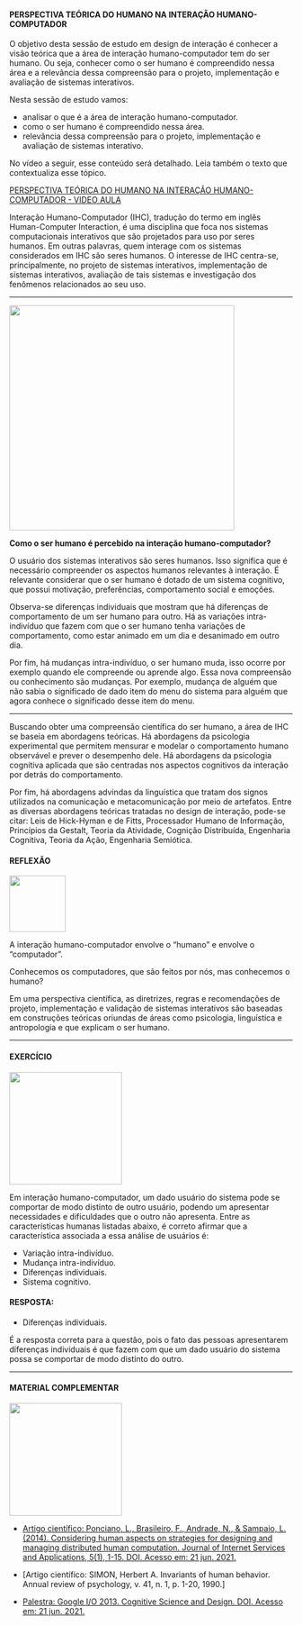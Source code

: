 <h4>PERSPECTIVA TEÓRICA DO HUMANO NA INTERAÇÃO HUMANO-COMPUTADOR</h4>

O objetivo desta sessão de estudo em design de interação é conhecer a visão teórica que a área de interação humano-computador tem do ser humano. Ou seja, conhecer como o ser humano é compreendido nessa área e a relevância dessa compreensão para o projeto, implementação e avaliação de sistemas interativos.

Nesta sessão de estudo vamos:

- analisar o que é a área de interação humano-computador.
- como o ser humano é compreendido nessa área.
- relevância dessa compreensão para o projeto, implementação e avaliação de sistemas interativo.

No vídeo a seguir, esse conteúdo será detalhado. Leia também o texto que contextualiza esse tópico.

[PERSPECTIVA TEÓRICA DO HUMANO NA INTERAÇÃO HUMANO-COMPUTADOR - VIDEO AULA]()

Interação Humano-Computador (IHC), tradução do termo em inglês Human-Computer Interaction, é uma disciplina que foca nos sistemas computacionais interativos que são projetados para uso por seres humanos. Em outras palavras, quem interage com os sistemas considerados em IHC são seres humanos. O interesse de IHC centra-se, principalmente, no projeto de sistemas interativos, implementação de sistemas interativos, avaliação de tais sistemas e investigação dos fenômenos relacionados ao seu uso.

---
<img src="https://media.giphy.com/media/v1.Y2lkPTc5MGI3NjExczZpMHp6N290cGc2NjkwMngycXhpZXRoNjM5bm9lanlucndoZzJsNyZlcD12MV9pbnRlcm5hbF9naWZfYnlfaWQmY3Q9cw/63jza7W5SkF8Low3TX/giphy.gif" width="400"> 

**Como o ser humano é percebido na interação humano-computador?**

O usuário dos sistemas interativos são seres humanos. Isso significa que é necessário compreender os aspectos humanos relevantes à interação. É relevante considerar que o ser humano é dotado de um sistema cognitivo, que possui motivação, preferências, comportamento social e emoções.

Observa-se diferenças individuais que mostram que há diferenças de comportamento de um ser humano para outro. Há as variações intra-indivíduo que fazem com que o ser humano tenha variações de comportamento, como estar animado em um dia e desanimado em outro dia.

Por fim, há mudanças intra-indivíduo, o ser humano muda, isso ocorre por exemplo quando ele compreende ou aprende algo. Essa nova compreensão ou conhecimento são mudanças. Por exemplo, mudança de alguém que não sabia o significado de dado item do menu do sistema para alguém que agora conhece o significado desse item do menu. 

---

Buscando obter uma compreensão científica do ser humano, a área de IHC se baseia em abordagens teóricas. Há abordagens da psicologia experimental que permitem mensurar e modelar o comportamento humano observável e prever o desempenho dele. Há abordagens da psicologia cognitiva aplicada que são centradas nos aspectos cognitivos da interação por detrás do comportamento.

Por fim, há abordagens advindas da linguística que tratam dos signos utilizados na comunicação e metacomunicação por meio de artefatos. Entre as diversas abordagens teóricas tratadas no design de interação, pode-se citar: Leis de Hick-Hyman e de Fitts, Processador Humano de Informação, Princípios da Gestalt, Teoria da Atividade, Cognição Distribuída, Engenharia Cognitiva, Teoria da Ação, Engenharia Semiótica.

<h4>REFLEXÃO</h4>
<img src="https://media.giphy.com/media/DrooRfW7dRKal9e1SU/giphy.gif"width="100">

A interação humano-computador envolve o “humano” e envolve o “computador”.

Conhecemos os computadores, que são feitos por nós, mas conhecemos o humano?

Em uma perspectiva científica, as diretrizes, regras e recomendações de projeto, implementação e validação de sistemas interativos são baseadas em construções teóricas oriundas de áreas como psicologia, linguística e antropologia e que explicam o ser humano.

---

<h4>EXERCÍCIO</h4>

<img src= "https://media.giphy.com/media/ENxx2erqOHckyqyDBK/giphy.gif" width="200" >

Em interação humano-computador, um dado usuário do sistema pode se comportar de modo distinto de outro usuário, podendo um apresentar necessidades e dificuldades que o outro não apresenta. Entre as características humanas listadas abaixo, é correto afirmar que a característica associada a essa análise de usuários é:

- Variação intra-indivíduo.
- Mudança intra-indivíduo.
- Diferenças individuais.
- Sistema cognitivo.

<h4>RESPOSTA:</h4>

- Diferenças individuais.

É a resposta correta para a questão, pois o fato das pessoas apresentarem diferenças individuais é que fazem com que um dado usuário do sistema possa se comportar de modo distinto do outro.

---

<h4>MATERIAL COMPLEMENTAR</h4>

<img src= "https://media.giphy.com/media/v1.Y2lkPTc5MGI3NjExYjRkbnFodTRyeTN4YmxqZjQ4cGs1Mm5vbmZyZjA2dDRxbWducTZ3YSZlcD12MV9pbnRlcm5hbF9naWZfYnlfaWQmY3Q9cw/xhuy5rw9ZrB2jn8VFR/giphy.gif" width="200" >

- [Artigo científico: Ponciano, L., Brasileiro, F., Andrade, N., & Sampaio, L. (2014). Considering human aspects on strategies for designing and managing distributed human computation. Journal of Internet Services and Applications, 5(1), 1-15. DOI. Acesso em: 21 jun. 2021.](https://jisajournal.springeropen.com/articles/10.1186/s13174-014-0010-4)

 - [Artigo científico: SIMON, Herbert A. Invariants of human behavior. Annual review of psychology, v. 41, n. 1, p. 1-20, 1990.]

- [Palestra: Google I/O 2013. Cognitive Science and Design. DOI. Acesso em: 21 jun. 2021.](https://www.youtube.com/watch?v=z2exxj4COhU)
